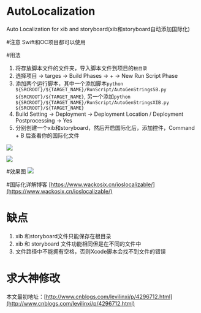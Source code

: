 # AutoLocalization
Auto Localization for xib and storyboard(xib和storyboard自动添加国际化)

#注意
Swift和OC项目都可以使用

#用法
  1. 将存放脚本文件的文件夹，导入脚本文件到项目的`根目录`
  2. 选择项目 -> targes -> Build Phases -> + -> New Run Script Phase
  3. 添加两个运行脚本，其中一个添加脚本`python ${SRCROOT}/${TARGET_NAME}/RunScript/AutoGenStringsSB.py ${SRCROOT}/${TARGET_NAME}`, 另一个添加`python ${SRCROOT}/${TARGET_NAME}/RunScript/AutoGenStringsXIB.py ${SRCROOT}/${TARGET_NAME}`
  4. Build Setting  ->  Deployment  -> Deployment Location / Deployment Postprocessing  -> Yes
  5. 分别创建一个xib和storyboard，然后开启国际化后，添加控件，Command + B 后查看你的国际化文件
  
  ![](http://7xq8l3.com1.z0.glb.clouddn.com/AutoLocalization1.png)
  
  ![](http://7xq8l3.com1.z0.glb.clouddn.com/AutoLocalization2.png)
  
#效果图
![](http://7xq8l3.com1.z0.glb.clouddn.com/autoLocalizationDemo.gif)

#国际化详解博客
[https://www.wackosix.cn/ioslocalizable/](https://www.wackosix.cn/ioslocalizable/)
  
# 缺点
  1. xib 和storyboard文件只能保存在根目录
  2. xib 和 storyboard 文件功能相同但是在不同的文件中
  3. 文件路径中不能拥有空格，否则Xcode脚本会找不到文件的错误
  
# 求大神修改
本文最初地址：[http://www.cnblogs.com/levilinxi/p/4296712.html](http://www.cnblogs.com/levilinxi/p/4296712.html)
  


